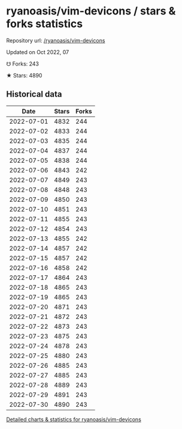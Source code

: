 # ryanoasis/vim-devicons / stars & forks statistics

Repository url: [/ryanoasis/vim-devicons](https://github.com/ryanoasis/vim-devicons)

Updated on Oct 2022, 07

☋ Forks: 243

★ Stars: 4890

## Historical data
| Date | Stars | Forks |
|------|-------|-------|
| 2022-07-01 | 4832 | 244 | 
| 2022-07-02 | 4833 | 244 | 
| 2022-07-03 | 4835 | 244 | 
| 2022-07-04 | 4837 | 244 | 
| 2022-07-05 | 4838 | 244 | 
| 2022-07-06 | 4843 | 242 | 
| 2022-07-07 | 4849 | 243 | 
| 2022-07-08 | 4848 | 243 | 
| 2022-07-09 | 4850 | 243 | 
| 2022-07-10 | 4851 | 243 | 
| 2022-07-11 | 4855 | 243 | 
| 2022-07-12 | 4854 | 243 | 
| 2022-07-13 | 4855 | 242 | 
| 2022-07-14 | 4857 | 242 | 
| 2022-07-15 | 4857 | 242 | 
| 2022-07-16 | 4858 | 242 | 
| 2022-07-17 | 4864 | 243 | 
| 2022-07-18 | 4865 | 243 | 
| 2022-07-19 | 4865 | 243 | 
| 2022-07-20 | 4871 | 243 | 
| 2022-07-21 | 4872 | 243 | 
| 2022-07-22 | 4873 | 243 | 
| 2022-07-23 | 4875 | 243 | 
| 2022-07-24 | 4878 | 243 | 
| 2022-07-25 | 4880 | 243 | 
| 2022-07-26 | 4885 | 243 | 
| 2022-07-27 | 4885 | 243 | 
| 2022-07-28 | 4889 | 243 | 
| 2022-07-29 | 4891 | 243 | 
| 2022-07-30 | 4890 | 243 | 


[Detailed charts & statistics for ryanoasis/vim-devicons](https://reviewgithub.com/rep/ryanoasis/vim-devicons)
